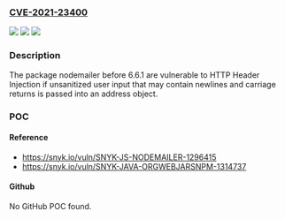 ### [CVE-2021-23400](https://cve.mitre.org/cgi-bin/cvename.cgi?name=CVE-2021-23400)
![](https://img.shields.io/static/v1?label=Product&message=nodemailer&color=blue)
![](https://img.shields.io/static/v1?label=Version&message=%3C%206.6.1%20&color=brighgreen)
![](https://img.shields.io/static/v1?label=Vulnerability&message=HTTP%20Header%20Injection&color=brighgreen)

### Description

The package nodemailer before 6.6.1 are vulnerable to HTTP Header Injection if unsanitized user input that may contain newlines and carriage returns is passed into an address object.

### POC

#### Reference
- https://snyk.io/vuln/SNYK-JS-NODEMAILER-1296415
- https://snyk.io/vuln/SNYK-JAVA-ORGWEBJARSNPM-1314737

#### Github
No GitHub POC found.

